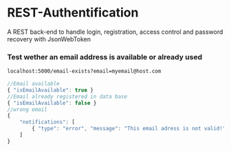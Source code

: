 # REST-Authentification
A REST back-end to handle login, registration, access control and password recovery with JsonWebToken


### Test wether an email address is available or already used  
```bash
localhost:5000/email-exists?email=myemail@host.com

````
```js
//Email available
{ "isEmailAvailable": true }
//Email already registered in data base
{ "isEmailAvailable": false }
//wrong email
{
    "notifications": [
        { "type": "error", "message": "This email adress is not valid!" }
    ]
}
```